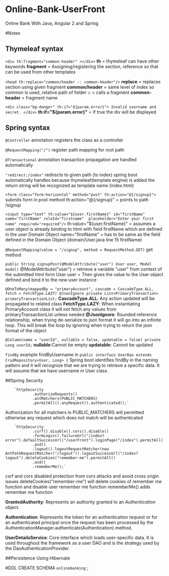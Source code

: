 # Online-Bank-UserFront
Online Bank With Java, Angular 2 and Spring

#Notes
## Thymeleaf syntax
`<div th:fragment="common-header" ></div>`
**th** = thymeleaf
can have other keywords
**fragment** = Assigning/registering the section, reference so that can be used from other templates 

`<head th:replace="common/header :: common-header"/>`
**replace** = replaces section using given fragment 
**common/header** = same level of index so common is used, relative path of folder
**::** = calls a fragment
**common-header** = fragment name

`<div class="bg-danger" th:if="${param.error}">
                Invalid username and secret.
     </div>`
**th:if="${param.error}"** = if true the div will be displayed





## Spring syntax
`@Controller` annotation
registers the class as a controller

`@RequestMapping("/")`
register path mapping for root path

`@Transactional` annotation
transaction propagation are handled automatically

`"redirect:/index"`
redirects to given path (to index) spring boot automatically handles because thymeleaf(template engine) is added
the return string will be recognized as template name (index.html)

`<form class="form-horizontal" method="post" th:action="@{/signup}">`
submits form in post method
th:action="@{/signup}" = points to path /signup

`<input type="text" th:value="${user.firstName}" id="firstName" name="firstName" roleId="firstname"  placeholder="Enter your first name" required="required"/>`
th:value="${user.firstName}" = assumes a user object is already binding to html with field firstName which are defined in the user Domain Object
name="firstName" = has to be same as the field defined in the Domain Object (domain/User.java line 15 firstName)

`@RequestMapping(value = "/signup", method = RequestMethod.GET)`
get method

`public String signupPost(@ModelAttribute("user") User user, Model model)`
@ModelAttribute("user") = retrieve a variable "user" from context of the submitted html form
User user = Then gives the value to the User object defined and bind it to the new user instance


`@OneToMany(mappedBy = "primaryAccount", cascade = CascadeType.ALL, fetch = FetchType.LAZY)
@JsonIgnore
private List<PrimaryTransaction> primaryTransactionList;`
**CascadeType.ALL**: Any action updated will be propagated to related class
**FetchType.LAZY**: When instantiating PrimaryAccount class it will not fetch any values from primaryTransactionList unless needed
**@JsonIgnore**: Rounded reference relationship, when trying de-serialize to json format it will go into an infinite loop.
This will break the loop by ignoring when trying to return the json format of the object
 
`@Column(name = "userId", nullable = false, updatable = false)
     private Long userId;`
**nullable**:Cannot be empty
**updatable**: Cannot be updated

`findBy` example findByUsername in `public interface UserDao extends CrudRepository<User, Long> {`
Spring boot identifies findBy in the naming pattern and it will recognize that we are trying to retrieve a specific data.
It will assume that we have username in User class.

##Spring Security

        `httpSecurity
                .authorizeRequests()
                .antMatchers(PUBLIC_MATCHERS)
                .permitAll().anyRequest().authenticated();`
Authorization for all matchers in PUBLIC_MATCHERS will permitted otherwise any request which does not match will be authenticated

        `httpSecurity
                .csrf().disable().cors().disable()
                .formLogin().failureUrl("/index?error").defaultSuccessUrl("/userFront").loginPage("/index").permitAll()
                .and()
                .logout().logoutRequestMatcher(new AntPathRequestMatcher("/logout")).logoutSuccessUrl("/index?logout").deleteCookies("remember-me").permitAll()
                .and()
                .rememberMe();`
csrf and cors disabled protection from cors attacks  and avoid cross origin issues
deleteCookies("remember-me") will delete cookies of remember me function and disable user remember me function 
rememberMe() adds remember me function         

**GrantedAuthority**: Represents an authority granted to an _Authentication_ object.

**Authentication**: Represents the token for an authentication request or for an authenticated principal once the request has been processed by the AuthenticationManager.authenticate(Authentication) method.

**UserDetailsService**: Core interface which loads user-specific data. It is used throughout the framework as a user DAO and is the strategy used by the DaoAuthenticationProvider.

 ##Persistence
Using Hibernate


#DDL
CREATE SCHEMA `onlinebanking` ;